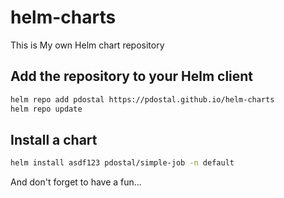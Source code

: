 








# helm-charts
This is My own Helm chart repository

## Add the repository to your Helm client
```bash
helm repo add pdostal https://pdostal.github.io/helm-charts
helm repo update
```

## Install a chart
```bash
helm install asdf123 pdostal/simple-job -n default
```

And don't forget to have a fun...
